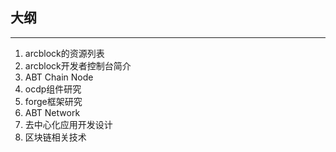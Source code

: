 ## 大纲
----
1. arcblock的资源列表
2. arcblock开发者控制台简介
3. ABT Chain Node
4. ocdp组件研究
5. forge框架研究
6. ABT Network
7. 去中心化应用开发设计
8. 区块链相关技术
